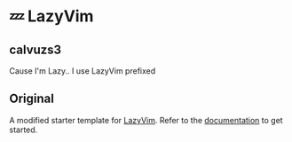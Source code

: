 # 💤 LazyVim

## calvuzs3

Cause I'm Lazy.. I use LazyVim prefixed

## Original

A modified starter template for [LazyVim](https://github.com/LazyVim/LazyVim).
Refer to the [documentation](https://lazyvim.github.io/installation) to get started.
